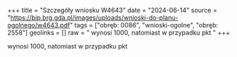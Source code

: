+++
title = "Szczegóły wniosku W4643"
date = "2024-06-14"
source = "https://bip.brg.gda.pl/images/uploads/wnioski-do-planu-ogolnego/w4643.pdf"
tags = ["obręb: 0086", "wnioski-ogolne", "obręb: 2558"]
geolinks = []
raw = " wynosi 1000, natomiast w przypadku pkt "
+++

 wynosi 1000, natomiast w przypadku pkt 


